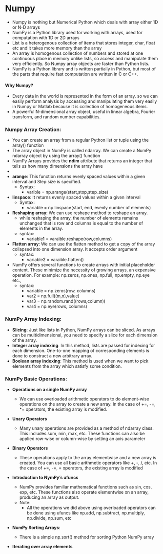 # Numpy
- Numpy is nothing but Numerical Python which deals with array either 1D or N-D arrays
- NumPy is a Python library used for working with arrays, used for computation with 1D or 2D arrays
- List is a heterogenous collection of items that stores integer, char, float etc and it takes more memory than the array
- An array is homogenous collection of numbers and stored at one continuous place in memory unlike lists, so access and  manipulate them very efficiently. So Numpy array objects are faster than Python lists.
- NumPy is a Python library and is written partially in Python, but most of the parts that require fast computation are written in C or C++.
#### Why Numpy?
- Every data in the world is represented in the form of an array. so we can easily perform analysis by accessing and manipulating them very easily in Numpy or Matlab because it is collection of homogeneous items.
- A powerful N-dimensional array object, useful in linear algebra, Fourier transform, and random number capabilities.
### Numpy Array Creation:
- You can create an array from a regular Python list or tuple using the array() function
-  The array object in NumPy is called ndarray. We can create a NumPy ndarray object by using the array() function
-  NumPy Arrays provides the **ndim** attribute that returns an integer that tells us how many dimensions the array have
-  
- **arange**: This function returns evenly spaced values within a given interval and Step size is specified.
   - Syntax:
      - varible = np.arange(start,stop,step_size)
- **linspace**: It returns evenly spaced values within a given interval
   - Syntax:
      - variable = np.linspace(start, end, evenly number of elements)
- **Reshaping array**: We can use reshape method to reshape an array.
   - while reshaping the array, the number of elements remains unchanged that is row and columns is equal to the number of elements in the array.
   - syntax:
      - variable1 = varaible.reshape(row,columns)
- **Flatten array**: We can use the flatten method to get a copy of the array collapsed into one dimension array. It accepts order argument
   - syntax:
     - variable2 = varaible.flatten()
- NumPy offers several functions to create arrays with initial placeholder content. These minimize the necessity of growing arrays, an expensive operation. For example: np.zeros, np.ones, np.full, np.empty, np.eye etc.,
   - syntax:
     - variable = np.zeros(row, columns)
     - var2 = np.full((m,n),value)
     - var3 = np.random.rand((rows,column))
     - var4 = np.eye(rows, columns)

### NumPy Array Indexing:
- **Slicing**: Just like lists in Python, NumPy arrays can be sliced. As arrays can be multidimensional, you need to specify a slice for each dimension of the array.
- **Integer array indexing**: In this method, lists are passed for indexing for each dimension. One-to-one mapping of corresponding elements is done to construct a new arbitrary array.
- **Boolean array indexing**: This method is used when we want to pick elements from the array which satisfy some condition.

### NumPy Basic Operations:
- **Operations on a single NumPy array**
  - We can use overloaded arithmetic operators to do element-wise operations on the array to create a new array. In the case of +=, -=, *= operators, the existing array is modified.
    
- **Unary Operators**
  - Many unary operations are provided as a method of ndarray class. This includes sum, min, max, etc. These functions can also be applied row-wise or column-wise by setting an axis parameter
    
- **Binary Operators**
  - These operations apply to the array elementwise and a new array is created. You can use all basic arithmetic operators like +, -, /,  etc. In the case of +=, -=, = operators, the existing array is modified

- **Introduction to NymPy’s ufuncs**
  - NumPy provides familiar mathematical functions such as sin, cos, exp, etc. These functions also operate elementwise on an array, producing an array as output.
  - Note:
     -  All the operations we did above using overloaded operators can be done using ufuncs like np.add, np.subtract, np.multiply, np.divide, np.sum, etc

- **NumPy Sorting Arrays**:
  - There is a simple np.sort() method for sorting Python NumPy array


- **Iterating over array elements**
